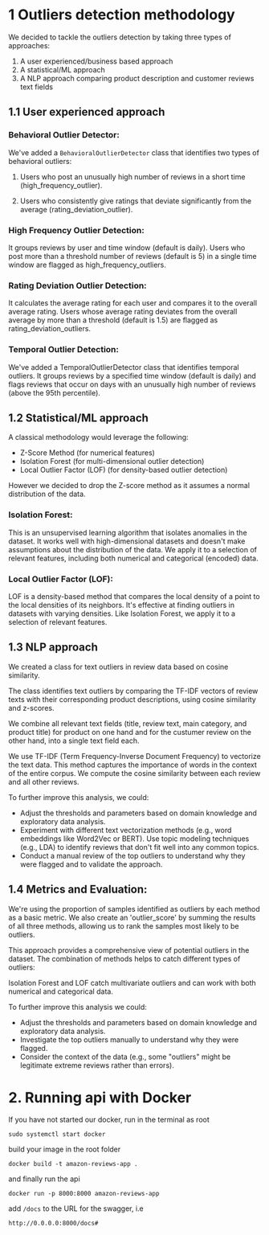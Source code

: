 # 1 Outliers detection methodology

We decided to tackle the outliers detection by taking three types of approaches:
1. A user experienced/business based approach
2. A statistical/ML approach
3. A NLP approach comparing product description and customer reviews text fields 


## 1.1 User experienced approach

### Behavioral Outlier Detector:

We've added a `BehavioralOutlierDetector` class that identifies two types of behavioral outliers:

1. Users who post an unusually high number of reviews in a short time (high_frequency_outlier).

2. Users who consistently give ratings that deviate significantly from the average (rating_deviation_outlier).


### High Frequency Outlier Detection:

It groups reviews by user and time window (default is daily).
Users who post more than a threshold number of reviews (default is 5) in a single time window are flagged as high_frequency_outliers.


### Rating Deviation Outlier Detection:

It calculates the average rating for each user and compares it to the overall average rating.
Users whose average rating deviates from the overall average by more than a threshold (default is 1.5) are flagged as rating_deviation_outliers.


### Temporal Outlier Detection:

We've added a TemporalOutlierDetector class that identifies temporal outliers.
It groups reviews by a specified time window (default is daily) and flags reviews that occur on days with an unusually high number of reviews (above the 95th percentile).


## 1.2 Statistical/ML approach

A classical methodology would leverage the following:

- Z-Score Method (for numerical features)
- Isolation Forest (for multi-dimensional outlier detection)
- Local Outlier Factor (LOF) (for density-based outlier detection)

However we decided to drop the Z-score method as it assumes a normal distribution of the data.

### Isolation Forest:

This is an unsupervised learning algorithm that isolates anomalies in the dataset.
It works well with high-dimensional datasets and doesn't make assumptions about the distribution of the data.
We apply it to a selection of relevant features, including both numerical and categorical (encoded) data.


### Local Outlier Factor (LOF):

LOF is a density-based method that compares the local density of a point to the local densities of its neighbors.
It's effective at finding outliers in datasets with varying densities.
Like Isolation Forest, we apply it to a selection of relevant features.

## 1.3 NLP approach 

We created a class for text outliers in review data based on cosine similarity.

The class identifies text outliers by comparing the TF-IDF vectors of review texts with their corresponding product descriptions, using cosine similarity and z-scores.

We combine all relevant text fields (title, review text, main category, and product title) for product on one hand and for the custumer review on the other hand, into a single text field each. 

We use TF-IDF (Term Frequency-Inverse Document Frequency) to vectorize the text data. This method captures the importance of words in the context of the entire corpus.
We compute the cosine similarity between each review and all other reviews.

To further improve this analysis, we could:

* Adjust the thresholds and parameters based on domain knowledge and exploratory data analysis.
* Experiment with different text vectorization methods (e.g., word embeddings like Word2Vec or BERT).
Use topic modeling techniques (e.g., LDA) to identify reviews that don't fit well into any common topics.
* Conduct a manual review of the top outliers to understand why they were flagged and to validate the approach.


## 1.4 Metrics and Evaluation:

We're using the proportion of samples identified as outliers by each method as a basic metric.
We also create an 'outlier_score' by summing the results of all three methods, allowing us to rank the samples most likely to be outliers.

This approach provides a comprehensive view of potential outliers in the dataset. The combination of methods helps to catch different types of outliers:

Isolation Forest and LOF catch multivariate outliers and can work with both numerical and categorical data.

To further improve this analysis we could:

* Adjust the thresholds and parameters based on domain knowledge and exploratory data analysis.
* Investigate the top outliers manually to understand why they were flagged.
* Consider the context of the data (e.g., some "outliers" might be legitimate extreme reviews rather than errors).


# 2. Running api with Docker

If you have not started our docker, run in the terminal as root

`sudo systemctl start docker`

build your image in the root folder 

`docker build -t amazon-reviews-app .`

and finally run the api

`docker run -p 8000:8000 amazon-reviews-app`

add `/docs` to the URL for the swagger, i.e 

`http://0.0.0.0:8000/docs#`
